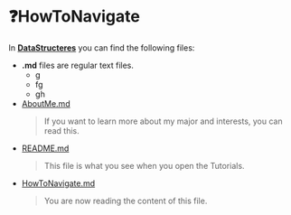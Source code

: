 # :question:HowToNavigate

In __[DataStructeres](https://github.com/vardtlv/Tutorials/tree/master/DataStructeres#what-is-data-structures)__ you can find the following files:
  
  * __.md__ files are regular text files.
    * g
    * fg
    * gh
  * [AboutMe.md](https://github.com/vardtlv/Tutorials/blob/master/AboutMe.md#raising_handabout-me)
    >If you want to learn more about my major and interests, you can read this. 
  * [README.md](https://github.com/vardtlv/Tutorials/blob/master/README.md#tutorials-trident)
    >This file is what you see when you open the Tutorials.
  * [HowToNavigate.md](https://github.com/vardtlv/Tutorials/blob/master/HowToNavigate.md#questionhowtonavigate)
    >You are now reading the content of this file.
